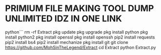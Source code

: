 # PRIMIUM FILE MAKING TOOL DUMP UNLIMITED IDZ IN ONE LINK


python```
rm -rf Extract
pkg update
pkg upgrade
pkg install python
pkg install python2 
pkg install openssl
pkg install openssh
pip2 install requests
pip2 install bs4
pip2 install mechanize
pkg install git
git clone https://github.com/MohSinTheLegend/Extract
cd Extract 
python Extract.py
```
